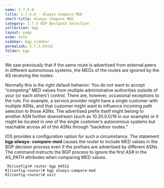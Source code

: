 ```yaml
---
name: 3.7.5.6
title: 3.7.5.6 - Always Compare MED
short-title: Always Compare MED
category: 3.7.5 BGP Bestpath Selection
collection: bgp
layout: page
exam: both
sidebar: bgp_sidebar
permalink: 3.7.5.6html
folder: bgp
---
```

We saw previously that if the same route is advertised from external peers in different autonomous systems, the MEDs of the routes are ignored by the AS receiving the routes. 

Normally this is the right default behavior: You do not want to accept “competing” MED values from multiple administrative authorities outside of your (or each others’) control. There are, however, occasional exceptions to the rule. For example, a service provider might have a single customer with multiple ASNs, and that customer might want to influence incoming path selection to those ASNs. The advertised prefix itself might belong to another ASN further downstream (such as 10.20.0.0/16 in our example) or it might be located in one of the single customer’s autonomous systems but reachable across all of the ASNs through “backdoor routes.”

IOS provides a configuration option for such a circumstance. The statement **bgp always- compare-med** causes the router to include MED values in the BGP decision process even if the prefixes are advertised by different ASNs. The command instructs the BGP process to ignore the first AS# in the AS\_PATH attributes when comparing MED values.
```
`R1(config)# router bgp 64512
R1(config-router)# bgp always-compare-med
R1(config-router)# exit
```
`